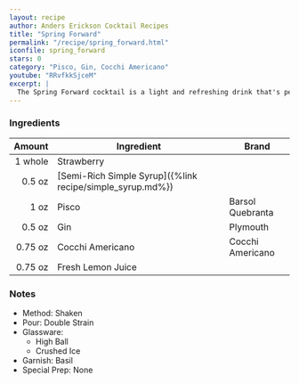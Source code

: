 ```yaml
---
layout: recipe
author: Anders Erickson Cocktail Recipes
title: "Spring Forward"
permalink: "/recipe/spring_forward.html"
iconfile: spring_forward
stars: 0
category: "Pisco, Gin, Cocchi Americano"
youtube: "RRvfkkSjceM"
excerpt: |
  The Spring Forward cocktail is a light and refreshing drink that's perfect for the warmer months.
---
```


### Ingredients

|  Amount | Ingredient                                                | Brand            |
| ------: | --------------------------------------------------------- | ---------------- |
| 1 whole | Strawberry                                                |
|  0.5 oz | [Semi-Rich Simple Syrup]({%link recipe/simple_syrup.md%}) |
|    1 oz | Pisco                                                     | Barsol Quebranta |
|  0.5 oz | Gin                                                       | Plymouth         |
| 0.75 oz | Cocchi Americano                                          | Cocchi Americano |
| 0.75 oz | Fresh Lemon Juice                                         |

### Notes

- Method: Shaken
- Pour: Double Strain
- Glassware:
  - High Ball
  - Crushed Ice
- Garnish: Basil
- Special Prep: None
